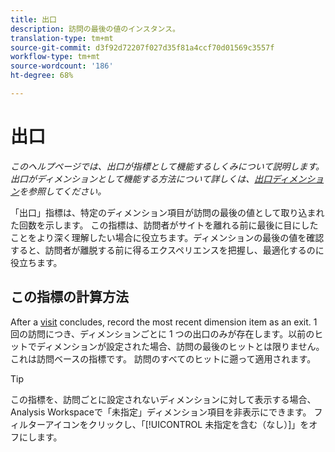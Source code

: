 ```yaml
---
title: 出口
description: 訪問の最後の値のインスタンス。
translation-type: tm+mt
source-git-commit: d3f92d72207f027d35f81a4ccf70d01569c3557f
workflow-type: tm+mt
source-wordcount: '186'
ht-degree: 68%

---
```



# 出口

*このヘルプページでは、出口が指標として機能するしくみについて説明します。出口がディメンションとして機能する方法について詳しくは、[出口ディメンション](../dimensions/exit-dimensions.md)を参照してください。*

「出口」指標は、特定のディメンション項目が訪問の最後の値として取り込まれた回数を示します。 この指標は、訪問者がサイトを離れる前に最後に目にしたことをより深く理解したい場合に役立ちます。ディメンションの最後の値を確認すると、訪問者が離脱する前に得るエクスペリエンスを把握し、最適化するのに役立ちます。

## この指標の計算方法

After a [visit](visits.md) concludes, record the most recent dimension item as an exit. 1 回の訪問につき、ディメンションごとに 1 つの出口のみが存在します。以前のヒットでディメンションが設定された場合、訪問の最後のヒットとは限りません。これは訪問ベースの指標です。 訪問のすべてのヒットに遡って適用されます。

>[!TIP]
>
>この指標を、訪問ごとに設定されないディメンションに対して表示する場合、Analysis Workspaceで「未指定」ディメンション項目を非表示にできます。 フィルターアイコンをクリックし、「[!UICONTROL 未指定を含む（なし）]」をオフにします。
